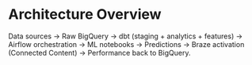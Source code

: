 # Architecture Overview
Data sources -> Raw BigQuery -> dbt (staging + analytics + features) -> Airflow orchestration -> ML notebooks -> Predictions -> Braze activation (Connected Content) -> Performance back to BigQuery.
